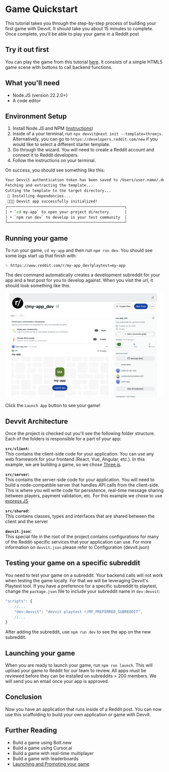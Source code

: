 # Game Quickstart

This tutorial takes you through the step-by-step process of building your first game with Devvit. It should take you about 15 minutes to complete. Once complete, you'll be able to play your game in a Reddit post

## Try it out first

You can play the game from this tutorial [here](https://www.reddit.com/r/test_devvit_demos/comments/1mk4ql4/test3jsdevvit/). It consists of a simple HTML5 game scene with buttons to call backend functions.

## What you'll need

- Node.JS (version 22.2.0+)
- A code editor

## Environment Setup

1. Install Node.JS and NPM ([instructions](https://docs.npmjs.com/downloading-and-installing-node-js-and-npm))
2. Inside of a your terminal, run `npx devvit@next init --template=threejs`. Alternatively, you can go to `https://developers.reddit.com/new` if you would like to select a different starter template.
3. Go through the wizard. You will need to create a Reddit account and connect it to Reddit developers.
4. Follow the instructions on your terminal.

On success, you should see something like this:

```sh
Your Devvit authentication token has been saved to /Users/user.name/.devvit/token
Fetching and extracting the template...
Cutting the template to the target directory...
 🔧 Installing dependencies...
 🚀🚀🚀 Devvit app successfully initialized!
┌────────────────────────────────────────────────────┐
│ • `cd my-app` to open your project directory       │
│ • `npm run dev` to develop in your test community  │
└────────────────────────────────────────────────────┘
```

## Running your game

To run your game, `cd my-app` and then run `npm run dev`. You should see some logs start up that finish with:

```
✨ https://www.reddit.com/r/my-app_dev?playtest=my-app
```

The dev command automatically creates a development subreddit for your app and a test post for you to develop against. When you visit the url, it should look something like this.

![subreddit view](../assets/quickstart_game_subreddit.png)

Click the `Launch App` button to see your game!

## Devvit Architecture

Once the project is checked out you'll see the following folder structure. Each of the folders is responsible for a part of your app:

**`src/client`:**  
This contains the client-side code for your application. You can use any web framework for your frontend (React, Vue, Angular, etc.). In this example, we are building a game, so we chose [Three.js](https://threejs.org/).

**`src/server`:**  
This contains the server-side code for your application. You will need to build a node-compatible server that handles API calls from the client-side. This is where you will write code for persistence, real-time message sharing between players, payment validation, etc. For this example we chose to use [express.JS](https://expressjs.com/)

**`src/shared`:**  
This contains classes, types and interfaces that are shared between the client and the server

**`devvit.json`:**  
This special file in the root of the project contains configurations for many of the Reddit-specific services that your application can use. For more information on `devvit.json` please refer to Configuration (devvit.json)

## Testing your game on a specific subreddit

You need to test your game on a subreddit. Your backend calls will not work when testing the game locally. For that we will be leveraging Devvit's Playtest tool. If you have a preference for a specific subreddit to playtest, change the `package.json` file to include your subreddit name in `dev:devvit`:

```javascript
"scripts": {
    //...
    "dev:devvit": "devvit playtest r/MY_PREFERRED_SUBREDDIT",
    //...
}
```

After adding the subreddit, use `npm run dev` to see the app on the new subreddit.

## Launching your game

When you are ready to launch your game, run `npm run launch`. This will upload your game to Reddit for our team to review. All apps must be reviewed before they can be installed on subreddits > 200 members. We will send you an email once your app is approved.

## Conclusion

Now you have an application that runs inside of a Reddit post. You can now use this scaffolding to build your own application or game with Devvit.

## Further Reading

- Build a game using Bolt.new
- Build a game using Cursor.ai
- Build a game with real-time multiplayer
- Build a game with leaderboards
- [Launching and Promoting your game](../guides/launch/launch-guide.md)
